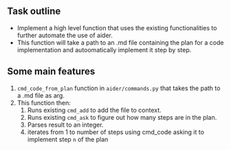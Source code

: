 ## Task outline
- Implement a high level function that uses the existing functionalities to further automate the use of aider. 
- This function will take a path to an .md file containing the plan for a code implementation and autoomatically implement it step by step.

## Some main features
1. `cmd_code_from_plan` function in `aider/commands.py` that takes the path to a .md file as arg.
2. This function then:
   1. Runs existing `cmd_add` to add the file to context.
   2. Runs existing `cmd_ask` to figure out how many steps are in the plan.
   3. Parses result to an integer.
   4. iterates from 1 to number of steps using cmd_code asking it to implement step `n` of the plan